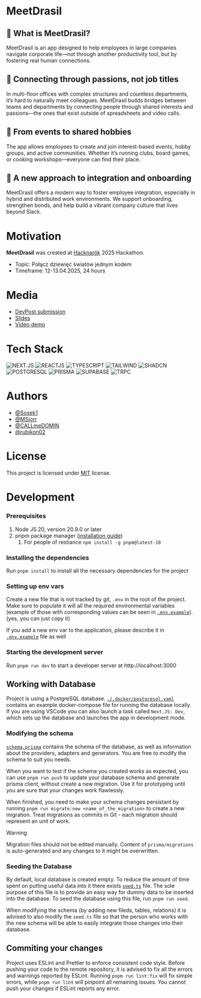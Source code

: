 # MeetDrasil

## 💼 What is MeetDrasil?
MeetDrasil is an app designed to help employees in large companies navigate corporate life—not through another productivity tool, but by fostering real human connections.

## 🧩 Connecting through passions, not job titles
In multi-floor offices with complex structures and countless departments, it’s hard to naturally meet colleagues. MeetDrasil builds bridges between teams and departments by connecting people through shared interests and passions—the ones that exist outside of spreadsheets and video calls.

## 🎉 From events to shared hobbies
The app allows employees to create and join interest-based events, hobby groups, and active communities. Whether it’s running clubs, board games, or cooking workshops—everyone can find their place.

## 🌱 A new approach to integration and onboarding
MeetDrasil offers a modern way to foster employee integration, especially in hybrid and distributed work environments. We support onboarding, strengthen bonds, and help build a vibrant company culture that lives beyond Slack.

# Motivation

**MeetDrasil** was created at <a href="https://hacknarok.pl/" target="_blank">Hacknarök</a> 2025 Hackathon.

- Topic: Połącz dziewięć światów jednym kodem
- Timeframe: 12-13.04.2025, 24 hours

# Media

- [DevPost submission](https://devpost.com/software/ogolna-seriously-depressed-developers-meetdrasil)
- [Slides](https://www.figma.com/deck/TS95FsY8yycukm61SMMcT6/MeetDrasil?node-id=3-44&t=AQ0jsTJidyAE03a0-1)
- [Video demo](https://www.youtube.com/watch?v=dEG640-dkdY)

# Tech Stack

<img alt="NEXT.JS" src="https://img.shields.io/badge/Next.js-000000.svg?style=for-the-badge&logo=nextdotjs&logoColor=white"/>
<img alt="REACTJS" src="https://img.shields.io/badge/React-61DAFB.svg?style=for-the-badge&logo=React&logoColor=black"/>
<img alt="TYPESCRIPT" src="https://img.shields.io/badge/TypeScript-3178C6.svg?style=for-the-badge&logo=TypeScript&logoColor=white"/>
<img alt="TAILWIND" src="https://img.shields.io/badge/Tailwind%20CSS-06B6D4.svg?style=for-the-badge&logo=Tailwind-CSS&logoColor=white"/>
<img alt="SHADCN" src="https://img.shields.io/badge/shadcn/ui-000000.svg?style=for-the-badge&logo=shadcn/ui&logoColor=white"/>
<img alt="POSTGRESQL" src="https://img.shields.io/badge/postgresql-4169e1?style=for-the-badge&logo=postgresql&logoColor=white"/>
<img alt="PRISMA" src="https://img.shields.io/badge/Prisma-3982CE?style=for-the-badge&logo=Prisma&logoColor=white"/>
<img alt="SUPABASE" src="https://img.shields.io/badge/Supabase-3ECF8E?style=for-the-badge&logo=supabase&logoColor=white"/>
<img alt="TRPC" src="https://img.shields.io/badge/tRPC-2596BE?style=for-the-badge&logo=trpc&logoColor=white"/>

# Authors

- [@Sosek1](https://github.com/Sosek1)
- [@MSiorr](https://github.com/MSiorr)
- [@CALLmeDOMIN](https://github.com/CALLmeDOMIN)
- [@rubikon02](https://github.com/rubikon02)

# License

This project is licensed under [MIT](./LICENSE) license.

# Development

### Prerequisites
1. Node JS 20, version 20.9.0 or later
2. pnpm package manager ([installation guide](https://pnpm.io/installation))
   1. For people of restiance `npm install -g pnpm@latest-10`

### Installing the dependencies
Run `pnpm install` to install all the necessary dependencies for the project

### Setting up env vars
Create a new file that is not tracked by git, `.env` in the root of the project. Make sure to populate it will all the required environmental variables (example of those with corresponding values can be seen in [`.env.example`](./.env.example)). (yes, you can just copy it)

If you add a new env var to the application, please describe it in [`.env.example`](./.env.example) file as well

### Starting the development server
Run `pnpm run dev` to start a developer server at http://localhost:3000

## Working with Database

Project is using a PostgreSQL database. [`./.docker/postgresql.yaml`](./.docker/postgresql.yaml) contains an example docker-compose file for running the database locally. If you are using VSCode you can also launch a task called `Next.JS: Dev`, which sets up the database and launches the app in development mode.

### Modifying the schema

[`schema.prisma`](./prisma/schema.prisma) contains the schema of the database, as well as information about the providers, adapters and generators. You are free to modify the schema to suit you needs.

When you want to test if the schema you created works as expected, you can use `pnpm run push` to update your database schema and generate prisma client, without create a new migration. Use it for prototyping until you are sure that your changes work flawlessly.

When finished, you need to make your schema changes persistant by running `pnpm run migrate:new <name_of_the_migration>` to create a new migration. Treat migrations as commits in Git - each migration should represent an unit of work.

> [!WARNING]
> Migration files should not be edited manually. Content of `prisma/migrations` is auto-generated and any changes to it might be overwritten.

### Seeding the Database

By default, local database is created empty. To reduce the amount of time spent on putting useful data into it there exists [`seed.ts`](./prisma/seed.ts) file. The sole purpose of this file is to provide an easy way for dummy data to be inserted into the database. To seed the database using this file, run `pnpm run seed`.

When modifying the schema (by adding new fileds, tables, relations) it is advised to also modify the `seed.ts` file so that the person who works with the new schema will be able to easily integrate those changes into their database.

## Commiting your changes

Project uses ESLint and Prettier to enforce consistent code style. Before pushing your code to the remote repository, it is advised to fix all the errors and warnings reported by ESLint. Running `pnpm run lint:fix` will fix simple errors, while `pnpm run lint` will pinpoint all remaining issues. You cannot push your changes if ESLint reports any error.